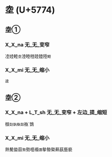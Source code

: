 # 坴 (U+5774)

## 坴①

### X_X_na 无_无_变窄
㓐㛬䡜`坴`淕睦稑踛錴陸`鯥`

### X_X_mi 无_无_缩小
`逵`

## 坴②

### X_X_na + L_T_sh 无_无_变窄 + 左边_提_缩短
㰊`勎埶槸燅`褹`鵱

### X_X_mi 无_无_缩小
熱驇㙯䕭`䞇`勢囈襼`讛`摰暬槷爇蓺藝褻


